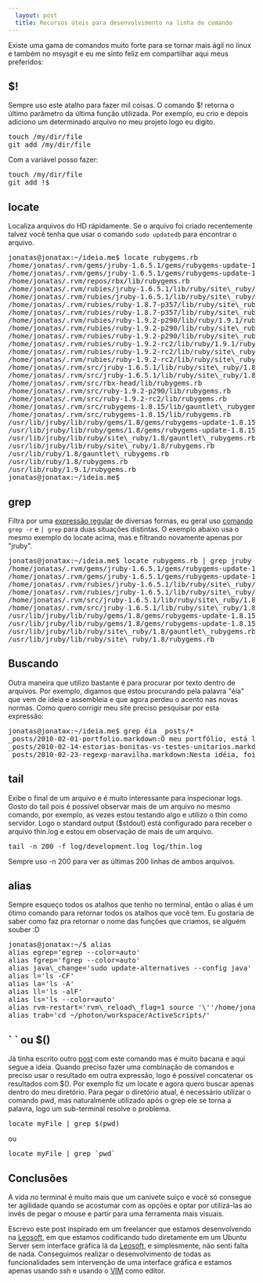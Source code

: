 ```yaml
---
  layout: post
  title: Recursos úteis para desenvolvimento na linha de comando
---
```




Existe uma gama de comandos muito forte para se tornar mais ágil no linux e também no msysgit e eu me sinto feliz em compartilhar aqui meus preferidos:

##  $!

Sempre uso este atalho para fazer mil coisas. O comando $! retorna o último parâmetro da última função utilizada. Por exemplo, eu crio e depois adiciono um determinado arquivo no meu projeto logo eu digito.

<pre>
touch /my/dir/file
git add /my/dir/file
</pre>

Com a variável posso fazer:

<pre>
touch /my/dir/file
git add !$
</pre>

## locate

Localiza arquivos do HD rápidamente. Se o arquivo foi criado recentemente talvez você tenha que usar o comando `sudo updatedb` para encontrar o arquivo.

<pre>
jonatas@jonatax:~/ideia.me$ locate rubygems.rb
/home/jonatas/.rvm/gems/jruby-1.6.5.1/gems/rubygems-update-1.8.15/lib/gauntlet\_rubygems.rb
/home/jonatas/.rvm/gems/jruby-1.6.5.1/gems/rubygems-update-1.8.15/lib/rubygems.rb
/home/jonatas/.rvm/repos/rbx/lib/rubygems.rb
/home/jonatas/.rvm/rubies/jruby-1.6.5.1/lib/ruby/site\_ruby/1.8/gauntlet\_rubygems.rb
/home/jonatas/.rvm/rubies/jruby-1.6.5.1/lib/ruby/site\_ruby/1.8/rubygems.rb
/home/jonatas/.rvm/rubies/ruby-1.8.7-p357/lib/ruby/site\_ruby/1.8/gauntlet\_rubygems.rb
/home/jonatas/.rvm/rubies/ruby-1.8.7-p357/lib/ruby/site\_ruby/1.8/rubygems.rb
/home/jonatas/.rvm/rubies/ruby-1.9.2-p290/lib/ruby/1.9.1/rubygems.rb
/home/jonatas/.rvm/rubies/ruby-1.9.2-p290/lib/ruby/site\_ruby/1.9.1/gauntlet\_rubygems.rb
/home/jonatas/.rvm/rubies/ruby-1.9.2-p290/lib/ruby/site\_ruby/1.9.1/rubygems.rb
/home/jonatas/.rvm/rubies/ruby-1.9.2-rc2/lib/ruby/1.9.1/rubygems.rb
/home/jonatas/.rvm/rubies/ruby-1.9.2-rc2/lib/ruby/site\_ruby/1.9.1/gauntlet\_rubygems.rb
/home/jonatas/.rvm/rubies/ruby-1.9.2-rc2/lib/ruby/site\_ruby/1.9.1/rubygems.rb
/home/jonatas/.rvm/src/jruby-1.6.5.1/lib/ruby/site\_ruby/1.8/gauntlet\_rubygems.rb
/home/jonatas/.rvm/src/jruby-1.6.5.1/lib/ruby/site\_ruby/1.8/rubygems.rb
/home/jonatas/.rvm/src/rbx-head/lib/rubygems.rb
/home/jonatas/.rvm/src/ruby-1.9.2-p290/lib/rubygems.rb
/home/jonatas/.rvm/src/ruby-1.9.2-rc2/lib/rubygems.rb
/home/jonatas/.rvm/src/rubygems-1.8.15/lib/gauntlet\_rubygems.rb
/home/jonatas/.rvm/src/rubygems-1.8.15/lib/rubygems.rb
/usr/lib/jruby/lib/ruby/gems/1.8/gems/rubygems-update-1.8.15/lib/gauntlet\_rubygems.rb
/usr/lib/jruby/lib/ruby/gems/1.8/gems/rubygems-update-1.8.15/lib/rubygems.rb
/usr/lib/jruby/lib/ruby/site\_ruby/1.8/gauntlet\_rubygems.rb
/usr/lib/jruby/lib/ruby/site\_ruby/1.8/rubygems.rb
/usr/lib/ruby/1.8/gauntlet\_rubygems.rb
/usr/lib/ruby/1.8/rubygems.rb
/usr/lib/ruby/1.9.1/rubygems.rb
jonatas@jonatax:~/ideia.me$ 
</pre>


## grep

Filtra por uma [expressão regular][regexp] de diversas formas, eu geral uso [comando][grep] `grep -r` e `| grep` para duas situações distintas.
O exemplo abaixo usa o mesmo exemplo do locate acima, mas e filtrando novamente apenas por "jruby".

<pre>
jonatas@jonatax:~/ideia.me$ locate rubygems.rb | grep jruby
/home/jonatas/.rvm/gems/jruby-1.6.5.1/gems/rubygems-update-1.8.15/lib/gauntlet\_rubygems.rb
/home/jonatas/.rvm/gems/jruby-1.6.5.1/gems/rubygems-update-1.8.15/lib/rubygems.rb
/home/jonatas/.rvm/rubies/jruby-1.6.5.1/lib/ruby/site\_ruby/1.8/gauntlet\_rubygems.rb
/home/jonatas/.rvm/rubies/jruby-1.6.5.1/lib/ruby/site\_ruby/1.8/rubygems.rb
/home/jonatas/.rvm/src/jruby-1.6.5.1/lib/ruby/site\_ruby/1.8/gauntlet\_rubygems.rb
/home/jonatas/.rvm/src/jruby-1.6.5.1/lib/ruby/site\_ruby/1.8/rubygems.rb
/usr/lib/jruby/lib/ruby/gems/1.8/gems/rubygems-update-1.8.15/lib/gauntlet\_rubygems.rb
/usr/lib/jruby/lib/ruby/gems/1.8/gems/rubygems-update-1.8.15/lib/rubygems.rb
/usr/lib/jruby/lib/ruby/site\_ruby/1.8/gauntlet\_rubygems.rb
/usr/lib/jruby/lib/ruby/site\_ruby/1.8/rubygems.rb
</pre>

## Buscando 
Outra maneira que utilizo bastante é para procurar por texto dentro de arquivos. Por exemplo, digamos que estou procurando pela palavra "éia" que vem de ideia e assembleia e que agora perdeu o acento nas novas normas. Como quero corrigir meu site preciso pesquisar por esta expressão:

<pre>
jonatas@jonatax:~/ideia.me$ grep éia _posts/*
_posts/2010-02-01-portfolio.markdown:O meu portfólio, está ligado a todos os trabalhos que venho realizando e gostei muito da idéia de compartilhar e mante-lo aqui.
_posts/2010-02-14-estorias-bonitas-vs-testes-unitarios.markdown:Após ter saído da Leosoft, dia 11 voltei lá pela primeira vez, e foi para se reunir com o pessoal e fazermos um [coding dojo][coding-dojo] sobre TDD e BDD. Seguindo a idéia da [url anterior][coding-dojo], como exemplo para o evento, usamos um problema que implica em converter uma sintaxe de sql do Access para o padrão do Postgresql.
_posts/2010-02-23-regexp-maravilha.markdown:Nesta idéia, foi simples de converter todos os códigos Oracle que havia diferença de sintaxe usando um Hash de casos:
</pre>

## tail

Exibe o final de um arquivo e é muito interessante para inspecionar logs. Gosto do tail pois é possível observar mais de um arquivo no mesmo comando, por exemplo, as vezes estou testando algo e utilizo o thin como servidor. Logo o standard output ($stdout) está configurado para receber o arquivo thin.log e estou em observação de mais de um arquivo. 

<pre>
tail -n 200 -f log/development.log log/thin.log
</pre>

Sempre uso -n 200 para ver as últimas  200 linhas de ambos arquivos.

## alias

Sempre esqueço todos os atalhos que tenho no terminal, então o alias é um ótimo comando para retornar todos os atalhos que você tem. Eu gostaria de saber como faz pra retornar o nome das funções que criamos, se alguém souber  :D

<pre>
jonatas@jonatax:~/$ alias
alias egrep='egrep --color=auto'
alias fgrep='fgrep --color=auto'
alias java\_change='sudo update-alternatives --config java'
alias l='ls -CF'
alias la='ls -A'
alias ll='ls -alF'
alias ls='ls --color=auto'
alias rvm-restart='rvm\_reload\_flag=1 source '\''/home/jonatas/.rvm/scripts/rvm'\'''
alias trab='cd ~/photon/workspace/ActiveScripts/'
</pre>

## \` \` ou $()

Já tinha escrito outro [post][regexp] com este comando mas é muito bacana e aqui segue a ideia. Quando preciso fazer uma combinação de comandos e preciso usar o resultado em outra expressão, logo é possível concatenar os resultados com $(). Por exemplo fiz um locate e agora quero buscar apenas dentro do meu diretório. Para pegar o diretório atual, é necessário utilizar o comando pwd, mas naturalmente utilizado após o grep ele se torna a palavra, logo um sub-terminal resolve o problema.

<pre>
locate myFile | grep $(pwd)
</pre>
ou
<pre>
locate myFile | grep `pwd`
</pre>


## Conclusões

A vida no terminal é muito mais que um canivete suiço e você só consegue ter agilidade quando se acostumar com as opções e optar por utilizá-las ao invés de pegar o mouse e partir para uma ferramenta mais visuais. 

Escrevo este post inspirado em um freelancer que estamos desenvolvendo na [Leosoft], em que estamos codificando tudo diretamente em um Ubuntu Server sem interface gráfica lá da [Leosoft], e simplesmente, não senti falta de nada. Conseguimos realizar o desenvolvimento de todas as funcionalidades sem intervenção de uma interface gráfica e estamos apenas usando ssh e usando o [VIM][vim] como editor.


[Leosoft]: www.leosoft.com.br "veja os produtos da Leosoft"
[vim]: /shell/regexp/unix/grep/rails/migrations/vim/2010/03/01/regexp-com-grep.html "post sobre o grep"
[grep]: /ruby/regexp/2010/02/23/regexp-maravilha.html "eu gosto mesmo de expressões regulares"
[regexp]: /ruby/sinatra/regexp/2010/02/16/inspecionando-regexp-com-sinatra.html "post super legal sobre expressões regulares"
[regexp_maravilha]: /ruby/regexp/2010/02/23/regexp-maravilha.html "veja uma aplicabilidade bacana para expressões regulares"

